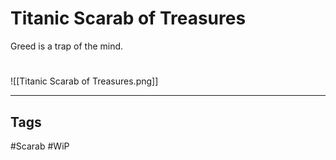 # Titanic Scarab of Treasures
Greed is a trap of the mind.

#
![[Titanic Scarab of Treasures.png]]

---
## Tags
#Scarab
#WiP 